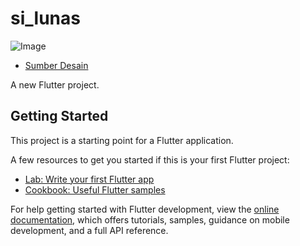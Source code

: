 # si_lunas
![Image](https://github.com/user-attachments/assets/9ccd7d37-43e5-4611-9dfe-2c0a0980ca79)

- [Sumber Desain]([https://docs.flutter.dev/get-started/codelab](https://www.figma.com/community/file/979013911560399562))

A new Flutter project.

## Getting Started

This project is a starting point for a Flutter application.

A few resources to get you started if this is your first Flutter project:

- [Lab: Write your first Flutter app](https://docs.flutter.dev/get-started/codelab)
- [Cookbook: Useful Flutter samples](https://docs.flutter.dev/cookbook)

For help getting started with Flutter development, view the
[online documentation](https://docs.flutter.dev/), which offers tutorials,
samples, guidance on mobile development, and a full API reference.
